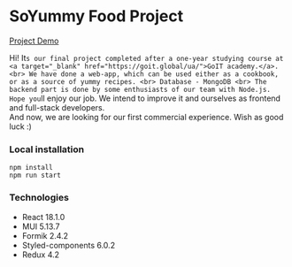 # SoYummy Food Project

[Project Demo](https://basesnel.github.io/project-yummy-f/main)

Hi! It`s our final project completed after a one-year studying course at <a target="_blank" href="https://goit.global/ua/">GoIT academy.</a>.<br>
We have done a web-app, which can be used either as a cookbook, or as a source of yummy recipes. <br>
Database - MongoDB <br>
The backend part is done by some enthusiasts of our team with Node.js.
Hope you`ll enjoy our job. We intend to improve it and ourselves as frontend and full-stack developers. <br>
And now, we are looking for our first commercial experience. Wish as good luck :)

### Local installation

```
npm install
npm run start
```

### Technologies

- React 18.1.0
- MUI 5.13.7
- Formik 2.4.2
- Styled-components 6.0.2
- Redux 4.2
